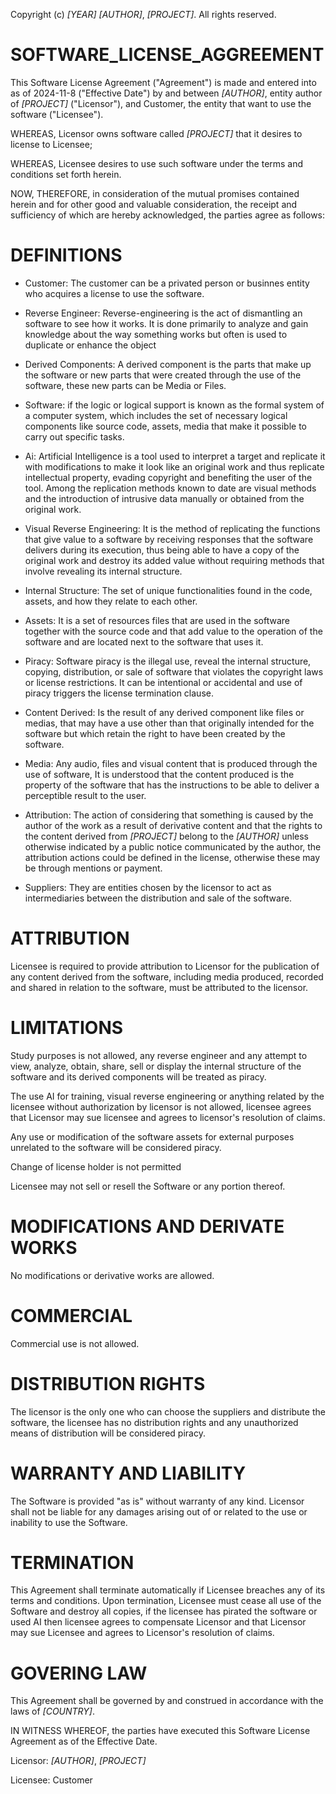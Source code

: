 Copyright (c) *[YEAR]* *[AUTHOR]*, *[PROJECT]*. All rights reserved.

# SOFTWARE_LICENSE_AGGREEMENT

This Software License Agreement ("Agreement") is made and entered into as of 2024-11-8 ("Effective Date") by and between *[AUTHOR]*, entity author of *[PROJECT]* ("Licensor"), and Customer, the entity that want to use the software ("Licensee").

WHEREAS, Licensor owns software called *[PROJECT]* that it desires to license to Licensee;

WHEREAS, Licensee desires to use such software under the terms and conditions set forth herein.

NOW, THEREFORE, in consideration of the mutual promises contained herein and for other good and valuable consideration, the receipt and sufficiency of which are hereby acknowledged, the parties agree as follows:

# DEFINITIONS
* Customer: The customer can be a privated person or businnes entity who acquires a license to use the software.
  
* Reverse Engineer: Reverse-engineering is the act of dismantling an software to see how it works. It is done primarily to analyze and gain knowledge about the way something works but often is used to duplicate or enhance the object
  
* Derived Components: A derived component is the parts that make up the software or new parts that were created through the use of the software, these new parts can be Media or Files.
  
* Software: if the logic or logical support is known as the formal system of a computer system, which includes the set of necessary logical components like source code, assets, media that make it possible to carry out specific tasks.
  
* Ai: Artificial Intelligence is a tool used to interpret a target and replicate it with modifications to make it look like an original work and thus replicate intellectual property, evading copyright and benefiting the user of the tool.
Among the replication methods known to date are visual methods and the introduction of intrusive data manually or obtained from the original work.

* Visual Reverse Engineering: It is the method of replicating the functions that give value to a software by receiving responses that the software delivers during its execution, thus being able to have a copy of the original work and destroy its added value without requiring methods that involve revealing its internal structure.
  
* Internal Structure: The set of unique functionalities found in the code, assets, and how they relate to each other.

* Assets: It is a set of resources files that are used in the software together with the source code and that add value to the operation of the software and are located next to the software that uses it.

* Piracy: Software piracy is the illegal use, reveal the internal structure, copying, distribution, or sale of software that violates the copyright laws or license restrictions. It can be intentional or accidental and use of piracy triggers the license termination clause.

* Content Derived: Is the result of any derived component like files or medias, that may have a use other than that originally intended for the software but which retain the right to have been created by the software.

* Media: Any audio, files and visual content that is produced through the use of software, It is understood that the content produced is the property of the software that has the instructions to be able to deliver a perceptible result to the user.

* Attribution: The action of considering that something is caused by the author of the work as a result of derivative content and that the rights to the content derived from *[PROJECT]* belong to the *[AUTHOR]* unless otherwise indicated by a public notice communicated by the author, the attribution actions could be defined in the license, otherwise these may be through mentions or payment.

* Suppliers: They are entities chosen by the licensor to act as intermediaries between the distribution and sale of the software.

# ATTRIBUTION
Licensee is required to provide attribution to Licensor for the publication of any content derived from the software, including media produced, recorded and shared in relation to the software, must be attributed to the licensor.

# LIMITATIONS
Study purposes is not allowed, any reverse engineer and any attempt to view, analyze, obtain, share, sell or display the internal structure of the software and its derived components will be treated as piracy.

The use AI for training, visual reverse engineering or anything related by the licensee without authorization by licensor is not allowed, licensee agrees that Licensor may sue licensee and agrees to licensor's resolution of claims.

Any use or modification of the software assets for external purposes unrelated to the software will be considered piracy.

Change of license holder is not permitted

Licensee may not sell or resell the Software or any portion thereof.

# MODIFICATIONS AND DERIVATE WORKS
No modifications or derivative works are allowed.

# COMMERCIAL
Commercial use is not allowed.

# DISTRIBUTION RIGHTS
The licensor is the only one who can choose the suppliers and distribute the software, the licensee has no distribution rights and any unauthorized means of distribution will be considered piracy.

# WARRANTY AND LIABILITY
The Software is provided "as is" without warranty of any kind. Licensor shall not be liable for any damages arising out of or related to the use or inability to use the Software.

# TERMINATION
This Agreement shall terminate automatically if Licensee breaches any of its terms and conditions. Upon termination, Licensee must cease all use of the Software and destroy all copies, if the licensee has pirated the software or used AI then licensee agrees to compensate Licensor and that Licensor may sue Licensee and agrees to Licensor's resolution of claims.

# GOVERING LAW
This Agreement shall be governed by and construed in accordance with the laws of *[COUNTRY]*.

IN WITNESS WHEREOF, the parties have executed this Software License Agreement as of the Effective Date.

Licensor: *[AUTHOR]*, *[PROJECT]*

Licensee: Customer
